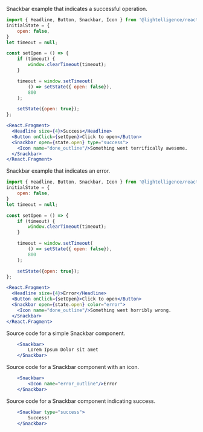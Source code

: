 Snackbar example that indicates a successful operation.

```jsx
import { Headline, Button, Snackbar, Icon } from '@lightelligence/react';
initialState = {
    open: false,
}
let timeout = null;

const setOpen = () => {
    if (timeout) {
        window.clearTimeout(timeout);
    }

    timeout = window.setTimeout(
        () => setState({ open: false}),
        800
    );

    setState({open: true});
};

<React.Fragment>
  <Headline size={4}>Success</Headline>
  <Button onClick={setOpen}>Click to open</Button>
  <Snackbar open={state.open} type="success">
    <Icon name="done_outline"/>Something went terrifically awesome.
  </Snackbar>
</React.Fragment>
```

Snackbar example that indicates an error.

```jsx
import { Headline, Button, Snackbar, Icon } from '@lightelligence/react';
initialState = {
    open: false,
}
let timeout = null;

const setOpen = () => {
    if (timeout) {
        window.clearTimeout(timeout);
    }

    timeout = window.setTimeout(
        () => setState({ open: false}),
        800
    );

    setState({open: true});
};

<React.Fragment>
  <Headline size={4}>Error</Headline>
  <Button onClick={setOpen}>Click to open</Button>
  <Snackbar open={state.open} color="error">
    <Icon name="done_outline"/>Something went horribly wrong.
  </Snackbar>
</React.Fragment>
```

Source code for a simple Snackbar component.

```jsx static
    <Snackbar>
        Lorem Ipsum Dolor sit amet
    </Snackbar>
```

Source code for a Snackbar component with an icon.

```jsx static
    <Snackbar>
        <Icon name="error_outline"/>Error
    </Snackbar>
```

Source code for a Snackbar component indicating success.

```jsx static
    <Snackbar type="success">
        Success!
    </Snackbar>
```
